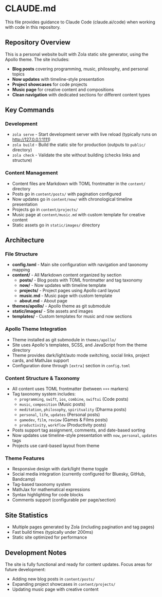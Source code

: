 # CLAUDE.md

This file provides guidance to Claude Code (claude.ai/code) when working with code in this repository.

## Repository Overview

This is a personal website built with Zola static site generator, using the Apollo theme. The site includes:

- **Blog posts** covering programming, music, philosophy, and personal topics
- **Now updates** with timeline-style presentation  
- **Project showcases** for code projects
- **Music page** for creative content and compositions
- **Clean navigation** with dedicated sections for different content types

## Key Commands

### Development
- `zola serve` - Start development server with live reload (typically runs on http://127.0.0.1:1111)
- `zola build` - Build the static site for production (outputs to `public/` directory)
- `zola check` - Validate the site without building (checks links and structure)

### Content Management
- Content files are Markdown with TOML frontmatter in the `content/` directory
- Posts go in `content/posts/` with pagination configured
- Now updates go in `content/now/` with chronological timeline presentation
- Projects go in `content/projects/`
- Music page at `content/music.md` with custom template for creative content
- Static assets go in `static/images/` directory

## Architecture

### File Structure
- **config.toml** - Main site configuration with navigation and taxonomy mapping
- **content/** - All Markdown content organized by section
  - **posts/** - Blog posts with TOML frontmatter and tag taxonomy
  - **now/** - Now updates with timeline template
  - **projects/** - Project pages using Apollo card layout
  - **music.md** - Music page with custom template
  - **about.md** - About page
- **themes/apollo/** - Apollo theme as git submodule
- **static/images/** - Site assets and images
- **templates/** - Custom templates for music and now sections

### Apollo Theme Integration
- Theme installed as git submodule in `themes/apollo/`
- Site uses Apollo's templates, SCSS, and JavaScript from the theme directory
- Theme provides dark/light/auto mode switching, social links, project cards, and MathJax support
- Configuration done through `[extra]` section in `config.toml`

### Content Structure & Taxonomy
- All content uses TOML frontmatter (between `+++` markers)
- Tag taxonomy system includes:
  - `programming`, `swift`, `ios`, `combine`, `swiftui` (Code posts)
  - `music`, `composition` (Music posts)  
  - `meditation`, `philosophy`, `spirituality` (Dharma posts)
  - `personal`, `life`, `updates` (Personal posts)
  - `gamedev`, `film`, `review` (Games & Films posts)
  - `productivity`, `workflow` (Productivity posts)
- Posts support tag assignment, comments, and date-based sorting
- Now updates use timeline-style presentation with `now`, `personal`, `updates` tags
- Projects use card-based layout from theme

### Theme Features
- Responsive design with dark/light theme toggle
- Social media integration (currently configured for Bluesky, GitHub, Bandcamp)
- Tag-based taxonomy system
- MathJax for mathematical expressions
- Syntax highlighting for code blocks
- Comments support (configurable per page/section)

## Site Statistics

- Multiple pages generated by Zola (including pagination and tag pages)
- Fast build times (typically under 200ms)
- Static site optimized for performance

## Development Notes

The site is fully functional and ready for content updates. Focus areas for future development:
- Adding new blog posts in `content/posts/`
- Expanding project showcases in `content/projects/`
- Updating music page with creative content